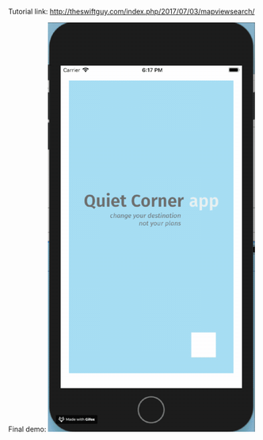 Tutorial link: http://theswiftguy.com/index.php/2017/07/03/mapviewsearch/

Final demo:
<img src="screenshot-image/search-places-demo.gif">
